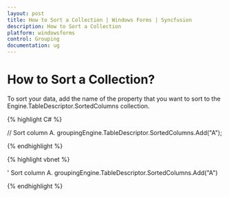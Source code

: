 ```yaml
---
layout: post
title: How to Sort a Collection | Windows Forms | Syncfusion
description: How to Sort a Collection
platform: windowsforms
control: Grouping
documentation: ug
---
```

# How to Sort a Collection?

To sort your data, add the name of the property that you want to sort to the Engine.TableDescriptor.SortedColumns collection.

{% highlight C# %}
 
// Sort column A.
groupingEngine.TableDescriptor.SortedColumns.Add("A");
 
{% endhighlight %}

{% highlight vbnet %}
 
' Sort column A.
groupingEngine.TableDescriptor.SortedColumns.Add("A")

{% endhighlight %}